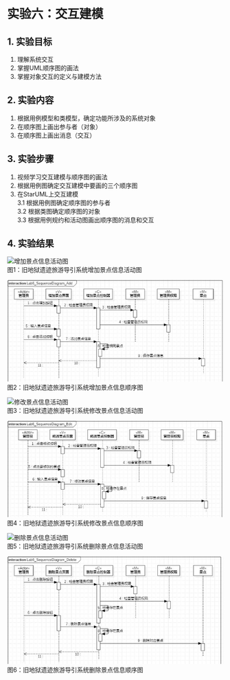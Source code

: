 # 实验六：交互建模

## 1. 实验目标

1. 理解系统交互  
2. 掌握UML顺序图的画法  
3. 掌握对象交互的定义与建模方法  

## 2. 实验内容

1. 根据用例模型和类模型，确定功能所涉及的系统对象  
2. 在顺序图上画出参与者（对象）  
3. 在顺序图上画出消息（交互）  

## 3. 实验步骤

1. 视频学习交互建模与顺序图的画法  
2. 根据用例图确定交互建模中要画的三个顺序图  
3. 在StarUML上交互建模  
    3.1 根据用例图确定顺序图的参与者  
    3.2 根据类图确定顺序图的对象  
    3.3 根据用例规约和活动图画出顺序图的消息和交互  
    
## 4. 实验结果

![增加景点信息活动图](./Lab3_ActivutyDiagram_Add.jpg)  
图1：旧地狱遗迹旅游导引系统增加景点信息活动图  

![增加景点信息顺序图](./Lab6_SequenceDiagram_Add.jpg)  
图2：旧地狱遗迹旅游导引系统增加景点信息顺序图  

![修改景点信息活动图](./Lab3_Activuty_Edit.jpg)  
图3：旧地狱遗迹旅游导引系统修改景点信息活动图  

![增加景点信息顺序图](./Lab6_SequenceDiagram_Edit.jpg)  
图4：旧地狱遗迹旅游导引系统修改景点信息顺序图  

![删除景点信息活动图](./Lab3_Activuty_Delete.jpg)  
图5：旧地狱遗迹旅游导引系统删除景点信息活动图  

![增加景点信息顺序图](./Lab6_SequenceDiagram_Delete.jpg)  
图6：旧地狱遗迹旅游导引系统删除景点信息顺序图  
